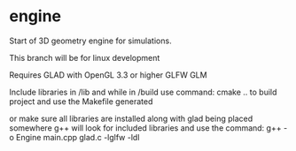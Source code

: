# engine
Start of 3D geometry engine for simulations.

This branch will be for linux development

Requires GLAD with OpenGL 3.3 or higher
	 GLFW
	 GLM

Include libraries in /lib and while in /build use command: cmake ..
to build project and use the Makefile generated

or make sure all libraries are installed along with glad being placed somewhere g++ will look for included libraries and use the command:
g++ -o Engine main.cpp glad.c -lglfw -ldl
